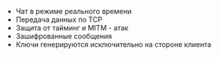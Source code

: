 * Чат в режиме реального времени
* Передача данных по TCP
* Защита от тайминг и MITM - атак
* Зашифрованные сообщения
* Ключи генерируются исключительно на стороне клиента
